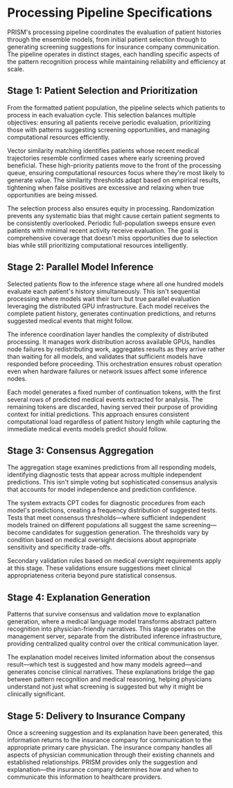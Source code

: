 # Processing Pipeline Specifications

PRISM's processing pipeline coordinates the evaluation of patient histories through the ensemble models, from initial patient selection through to generating screening suggestions for insurance company communication. The pipeline operates in distinct stages, each handling specific aspects of the pattern recognition process while maintaining reliability and efficiency at scale.

## Stage 1: Patient Selection and Prioritization

From the formatted patient population, the pipeline selects which patients to process in each evaluation cycle. This selection balances multiple objectives: ensuring all patients receive periodic evaluation, prioritizing those with patterns suggesting screening opportunities, and managing computational resources efficiently.

Vector similarity matching identifies patients whose recent medical trajectories resemble confirmed cases where early screening proved beneficial. These high-priority patients move to the front of the processing queue, ensuring computational resources focus where they're most likely to generate value. The similarity thresholds adapt based on empirical results, tightening when false positives are excessive and relaxing when true opportunities are being missed.

The selection process also ensures equity in processing. Randomization prevents any systematic bias that might cause certain patient segments to be consistently overlooked. Periodic full-population sweeps ensure even patients with minimal recent activity receive evaluation. The goal is comprehensive coverage that doesn't miss opportunities due to selection bias while still prioritizing computational resources intelligently.

## Stage 2: Parallel Model Inference

Selected patients flow to the inference stage where all one hundred models evaluate each patient's history simultaneously. This isn't sequential processing where models wait their turn but true parallel evaluation leveraging the distributed GPU infrastructure. Each model receives the complete patient history, generates continuation predictions, and returns suggested medical events that might follow.

The inference coordination layer handles the complexity of distributed processing. It manages work distribution across available GPUs, handles node failures by redistributing work, aggregates results as they arrive rather than waiting for all models, and validates that sufficient models have responded before proceeding. This orchestration ensures robust operation even when hardware failures or network issues affect some inference nodes.

Each model generates a fixed number of continuation tokens, with the first several rows of predicted medical events extracted for analysis. The remaining tokens are discarded, having served their purpose of providing context for initial predictions. This approach ensures consistent computational load regardless of patient history length while capturing the immediate medical events models predict should follow.

## Stage 3: Consensus Aggregation

The aggregation stage examines predictions from all responding models, identifying diagnostic tests that appear across multiple independent predictions. This isn't simple voting but sophisticated consensus analysis that accounts for model independence and prediction confidence.

The system extracts CPT codes for diagnostic procedures from each model's predictions, creating a frequency distribution of suggested tests. Tests that meet consensus thresholds—where sufficient independent models trained on different populations all suggest the same screening—become candidates for suggestion generation. The thresholds vary by condition based on medical oversight decisions about appropriate sensitivity and specificity trade-offs.

Secondary validation rules based on medical oversight requirements apply at this stage. These validations ensure suggestions meet clinical appropriateness criteria beyond pure statistical consensus.

## Stage 4: Explanation Generation

Patterns that survive consensus and validation move to explanation generation, where a medical language model transforms abstract pattern recognition into physician-friendly narratives. This stage operates on the management server, separate from the distributed inference infrastructure, providing centralized quality control over the critical communication layer.

The explanation model receives limited information about the consensus result—which test is suggested and how many models agreed—and generates concise clinical narratives. These explanations bridge the gap between pattern recognition and medical reasoning, helping physicians understand not just what screening is suggested but why it might be clinically significant.

## Stage 5: Delivery to Insurance Company

Once a screening suggestion and its explanation have been generated, this information returns to the insurance company for communication to the appropriate primary care physician. The insurance company handles all aspects of physician communication through their existing channels and established relationships. PRISM provides only the suggestion and explanation—the insurance company determines how and when to communicate this information to healthcare providers.
